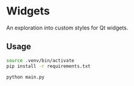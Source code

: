 Widgets
=======

An exploration into custom styles for Qt widgets.

Usage
-----

```sh
source .venv/bin/activate
pip install -r requirements.txt

python main.py
```
